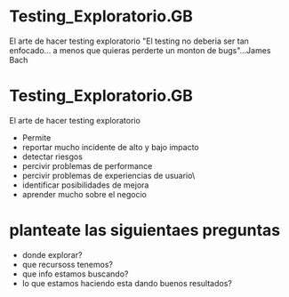 # Testing_Exploratorio.__GB__
El arte de hacer testing exploratorio
"El testing no deberia ser tan enfocado... a menos que quieras perderte un monton de bugs"...James Bach

# Testing_Exploratorio.__GB__
El arte de hacer testing exploratorio
- Permite
- reportar mucho incidente de alto y bajo impacto
- detectar riesgos
- percivir problemas de performance
- percivir problemas de experiencias de usuario\
- identificar posibilidades de mejora
- aprender mucho sobre el negocio

# planteate las siguientaes preguntas
- donde explorar?
- que recursoss tenemos?
- que info estamos buscando?
- lo que estamos haciendo esta dando buenos resultados?
